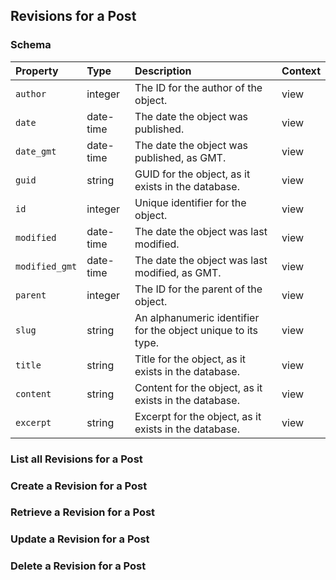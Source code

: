 ## Revisions for a Post

### Schema

| Property | Type | Description | Context |
| :------- | :--- | :---------- | :------ |
| `author` | integer | The ID for the author of the object. | view |
| `date` | date-time | The date the object was published. | view |
| `date_gmt` | date-time | The date the object was published, as GMT. | view |
| `guid` | string | GUID for the object, as it exists in the database. | view |
| `id` | integer | Unique identifier for the object. | view |
| `modified` | date-time | The date the object was last modified. | view |
| `modified_gmt` | date-time | The date the object was last modified, as GMT. | view |
| `parent` | integer | The ID for the parent of the object. | view |
| `slug` | string | An alphanumeric identifier for the object unique to its type. | view |
| `title` | string | Title for the object, as it exists in the database. | view |
| `content` | string | Content for the object, as it exists in the database. | view |
| `excerpt` | string | Excerpt for the object, as it exists in the database. | view |

### List all Revisions for a Post

### Create a Revision for a Post

### Retrieve a Revision for a Post

### Update a Revision for a Post

### Delete a Revision for a Post
